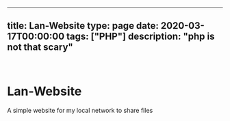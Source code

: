 
---
title: Lan-Website
type: page
date: 2020-03-17T00:00:00
tags: ["PHP"]
description: "php is not that scary"
---


<br>

# Lan-Website
A simple website for my local network to share files
